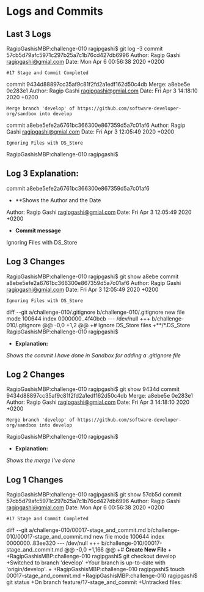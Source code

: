 # Logs and Commits

## **Last 3 Logs**

RagipGashisMBP:challenge-010 ragipgashi$ git log -3
commit 57cb5d79afc5971c297b25a7c1b76cd427db6996
Author: Ragip Gashi <ragipgashi@gmial.com>
Date:   Mon Apr 6 00:56:38 2020 +0200

    #17 Stage and Commit Completed

commit 9434d88897cc35af9c81f2fd2a1edf162d50c4db
Merge: a8ebe5e 0e283e1
Author: Ragip Gashi <ragipgashi@gmial.com>
Date:   Fri Apr 3 14:18:10 2020 +0200

    Merge branch 'develop' of https://github.com/software-developer-org/sandbox into develop

commit a8ebe5efe2a6761bc366300e867359d5a7c01af6
Author: Ragip Gashi <ragipgashi@gmial.com>
Date:   Fri Apr 3 12:05:49 2020 +0200

    Ignoring Files with DS_Store
RagipGashisMBP:challenge-010 ragipgashi$ 


## **Log 3 Explanation:**

commit a8ebe5efe2a6761bc366300e867359d5a7c01af6

* **Shows the Author and the Date 

Author: Ragip Gashi <ragipgashi@gmial.com>
Date:   Fri Apr 3 12:05:49 2020 +0200

* **Commit message**

Ignoring Files with DS_Store


## **Log 3 Changes**

RagipGashisMBP:challenge-010 ragipgashi$ git show a8ebe
commit a8ebe5efe2a6761bc366300e867359d5a7c01af6
Author: Ragip Gashi <ragipgashi@gmial.com>
Date:   Fri Apr 3 12:05:49 2020 +0200

    Ignoring Files with DS_Store


diff --git a/challenge-010/.gitignore b/challenge-010/.gitignore
new file mode 100644
index 0000000..4f40bcb
--- /dev/null
+++ b/challenge-010/.gitignore
@@ -0,0 +1,2 @@
+# Ignore DS_Store files
+**/*.DS_Store
RagipGashisMBP:challenge-010 ragipgashi$ 

* **Explanation:**

*Shows the commit I have done in Sandbox for adding a .gitignore file*


## **Log 2 Changes**

RagipGashisMBP:challenge-010 ragipgashi$ git show 9434d
commit 9434d88897cc35af9c81f2fd2a1edf162d50c4db
Merge: a8ebe5e 0e283e1
Author: Ragip Gashi <ragipgashi@gmial.com>
Date:   Fri Apr 3 14:18:10 2020 +0200

    Merge branch 'develop' of https://github.com/software-developer-org/sandbox into develop

RagipGashisMBP:challenge-010 ragipgashi$ 

* **Explanation:**

*Shows the merge I've done*


## **Log 1 Changes**

RagipGashisMBP:challenge-010 ragipgashi$ git show 57cb5d
commit 57cb5d79afc5971c297b25a7c1b76cd427db6996
Author: Ragip Gashi <ragipgashi@gmial.com>
Date:   Mon Apr 6 00:56:38 2020 +0200

    #17 Stage and Commit Completed

diff --git a/challenge-010/00017-stage_and_commit.md b/challenge-010/00017-stage_and_commit.md
new file mode 100644
index 0000000..83ee320
--- /dev/null
+++ b/challenge-010/00017-stage_and_commit.md
@@ -0,0 +1,166 @@
+# **Create New File**
+
+RagipGashisMBP:challenge-010 ragipgashi$ git checkout develop
+Switched to branch 'develop'
+Your branch is up-to-date with 'origin/develop'.
+
+RagipGashisMBP:challenge-010 ragipgashi$ touch 00017-stage_and_commit.md
+RagipGashisMBP:challenge-010 ragipgashi$ git status
+On branch feature/17-stage_and_commit
+Untracked files:




